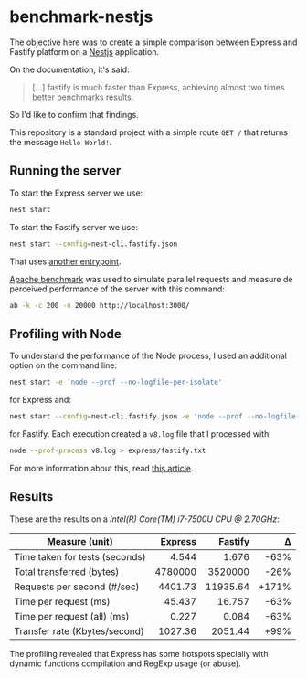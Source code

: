 # benchmark-nestjs

The objective here was to create a simple comparison between Express and Fastify platform on a [Nestjs](https://nestjs.com/) application.

On the documentation, it's said:

> [...] fastify is much faster than Express, achieving almost two times better benchmarks results.

So I'd like to confirm that findings.

This repository is a standard project with a simple route `GET /` that returns the message `Hello World!`.

## Running the server

To start the Express server we use:

```sh
nest start
```

To start the Fastify server we use:

```sh
nest start --config=nest-cli.fastify.json
```

That uses [another entrypoint](./src/main.fastify.ts).

[Apache benchmark](https://httpd.apache.org/docs/2.4/programs/ab.html) was used to simulate parallel requests and measure de perceived performance of the server with this command:

```sh
ab -k -c 200 -n 20000 http://localhost:3000/
```

## Profiling with Node

To understand the performance of the Node process, I used an additional option on the command line:

```sh
nest start -e 'node --prof --no-logfile-per-isolate'
```

for Express and:

```sh
nest start --config=nest-cli.fastify.json -e 'node --prof --no-logfile-per-isolate'
```

for Fastify. Each execution created a `v8.log` file that I processed with:

```sh
node --prof-process v8.log > express/fastify.txt
```

For more information about this, read [this article](https://nodejs.org/en/docs/guides/simple-profiling/).

## Results

These are the results on a _Intel(R) Core(TM) i7-7500U CPU @ 2.70GHz_:

| Measure (unit)                 | Express |  Fastify |     Δ |
|--------------------------------|--------:|---------:|------:|
| Time taken for tests (seconds) |   4.544 |    1.676 |  -63% |
| Total transferred (bytes)      | 4780000 |  3520000 |  -26% |
| Requests per second (#/sec)    | 4401.73 | 11935.64 | +171% |
| Time per request (ms)          |  45.437 |   16.757 |  -63% |
| Time per request (all) (ms)    |   0.227 |    0.084 |  -63% |
| Transfer rate (Kbytes/second)  | 1027.36 |  2051.44 |  +99% |

The profiling revealed that Express has some hotspots specially with dynamic functions compilation and RegExp usage (or abuse).

